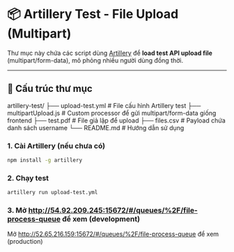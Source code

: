 # 📦 Artillery Test - File Upload (Multipart)

Thư mục này chứa các script dùng [Artillery](https://www.artillery.io/) để **load test API upload file** (multipart/form-data), mô phỏng nhiều người dùng đồng thời.

---

## 📁 Cấu trúc thư mục

artillery-test/
├── upload-test.yml # File cấu hình Artillery test
├── multipartUpload.js # Custom processor để gửi multipart/form-data giống frontend
├── test.pdf # File giả lập để upload
├── files.csv # Payload chứa danh sách username
└── README.md # Hướng dẫn sử dụng

### 1. Cài Artillery (nếu chưa có)

```bash
npm install -g artillery
```

### 2.  Chạy test

```bash
artillery run upload-test.yml
```

### 3. Mở http://54.92.209.245:15672/#/queues/%2F/file-process-queue để xem (development)
Mở http://52.65.216.159:15672/#/queues/%2F/file-process-queue để xem (production)